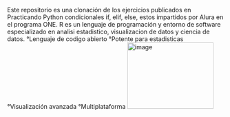 Este repositorio es una clonación de los ejercicios publicados en Practicando Python condicionales if, elif, else, 
estos impartidos por Alura en el programa ONE.
R es un lenguaje de programación y entorno de software especializado en analisi estadistico, visualizacion de datos 
y ciencia de datos.
°Lenguaje de codigo abierto
°Potente para estadisticas
°Visualización avanzada
°Multiplataforma
<img width="200" height="155" alt="image" src="https://github.com/user-attachments/assets/7760d1c5-22a4-4b45-beeb-e91d828e1824" />
